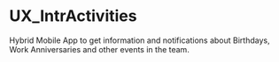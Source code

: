 # UX_IntrActivities
Hybrid Mobile App to get information and notifications about Birthdays, Work Anniversaries and other events in the team.
